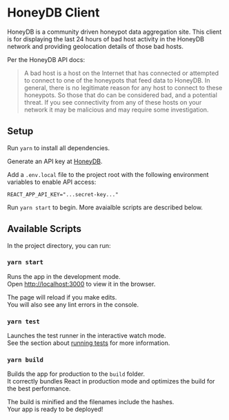 # HoneyDB Client

HoneyDB is a community driven honeypot data aggregation site. This client is for displaying the last 24 hours of bad host activity in the HoneyDB network and providing geolocation details of those bad hosts.

Per the HoneyDB API docs:

> A bad host is a host on the Internet that has connected or attempted to connect to one of the honeypots that feed data to HoneyDB. In general, there is no legitimate reason for any host to connect to these honeypots. So those that do can be considered bad, and a potential threat. If you see connectivity from any of these hosts on your network it may be malicious and may require some investigation.

## Setup

Run `yarn` to install all dependencies.

Generate an API key at [HoneyDB](https://honeydb.io/login).

Add a `.env.local` file to the project root with the following environment variables to enable API access:

```
REACT_APP_API_KEY="...secret-key..."
```

Run `yarn start` to begin. More avaialble scripts are described below.

## Available Scripts

In the project directory, you can run:

### `yarn start`

Runs the app in the development mode.\
Open [http://localhost:3000](http://localhost:3000) to view it in the browser.

The page will reload if you make edits.\
You will also see any lint errors in the console.

### `yarn test`

Launches the test runner in the interactive watch mode.\
See the section about [running tests](https://facebook.github.io/create-react-app/docs/running-tests) for more information.

### `yarn build`

Builds the app for production to the `build` folder.\
It correctly bundles React in production mode and optimizes the build for the best performance.

The build is minified and the filenames include the hashes.\
Your app is ready to be deployed!
